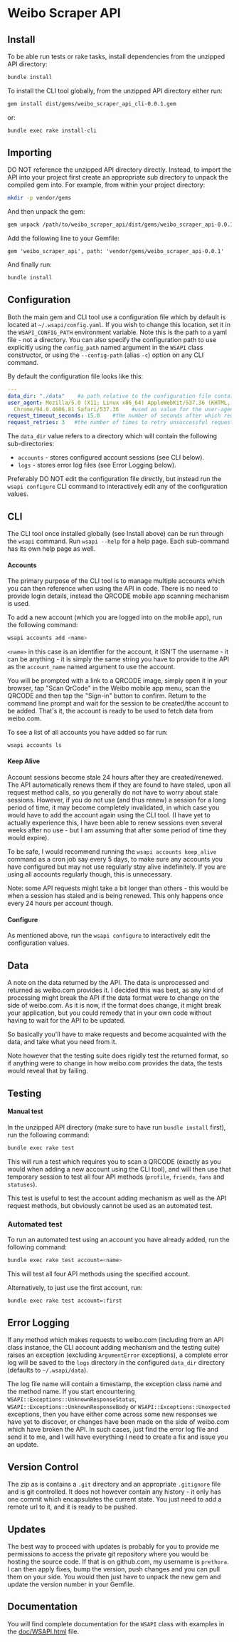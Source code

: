 # Weibo Scraper API

## Install

To be able run tests or rake tasks, install dependencies from the unzipped API directory:

```bash
bundle install
```

To install the CLI tool globally, from the unzipped API directory either run:

```bash
gem install dist/gems/weibo_scraper_api_cli-0.0.1.gem
```

or:

```bash
bundle exec rake install-cli
```
## Importing

DO NOT reference the unzipped API directory directly. Instead, to import the API into your project first create an appropriate sub directory to unpack the compiled gem into. For example, from within your project directory:

```bash
mkdir -p vendor/gems
```

And then unpack the gem:

```bash
gem unpack /path/to/weibo_scraper_api/dist/gems/weibo_scraper_api-0.0.1.gem --target vendor/gems
```

Add the following line to your Gemfile:

```
gem 'weibo_scraper_api', path: 'vendor/gems/weibo_scraper_api-0.0.1'
```

And finally run:

```bash
bundle install
```

## Configuration

Both the main gem and CLI tool use a configuration file which by default is located at `~/.wsapi/config.yaml`. If you wish to change this location, set it in the `WSAPI_CONFIG_PATH` environment variable. Note this is the path to a yaml file - not a directory. You can also specify the configuration path to use explicitly using the `config_path` named argument in the `WSAPI` class constructor, or using the `--config-path` (alias `-c`) option on any CLI command.

By default the configuration file looks like this:

```yaml
---
data_dir: "./data"    #a path relative to the configuration file containing directory - or an absolute path
user_agent: Mozilla/5.0 (X11; Linux x86_64) AppleWebKit/537.36 (KHTML, like Gecko)
  Chrome/94.0.4606.81 Safari/537.36    #used as value for the user-agent header in all http requests
request_timeout_seconds: 15.0    #the number of seconds after which requests to weibo.com timeout
request_retries: 3   #the number of times to retry unsuccessful requests
```

The `data_dir` value refers to a directory which will contain the following sub-directories:

* `accounts` - stores configured account sessions (see CLI below).
* `logs` - stores error log files (see Error Logging below).

Preferably DO NOT edit the configuration file directly, but instead run the `wsapi configure` CLI command to interactively edit any of the configuration values.

## CLI

The CLI tool once installed globally (see Install above) can be run through the `wsapi` command. Run `wsapi --help` for a help page. Each sub-command has its own help page as well.

#### Accounts

The primary purpose of the CLI tool is to manage multiple accounts which you can then reference when using the API in code. There is no need to provide login details, instead the QRCODE mobile app scanning mechanism is used. 

To add a new account (which you are logged into on the mobile app), run the following command:

```bash
wsapi accounts add <name>
```

`<name>` in this case is an identifier for the account, it ISN'T the username - it can be anything - it is simply the same string you have to provide to the API as the `account_name` named argument to use the account.

You will be prompted with a link to a QRCODE image, simply open it in your browser, tap "Scan QrCode" in the Weibo mobile app menu, scan the QRCODE and then tap the "Sign-in" button to confirm. Return to the command line prompt and wait for the session to be created/the account to be added. That's it, the account is ready to be used to fetch data from weibo.com.

To see a list of all accounts you have added so far run:

```bash
wsapi accounts ls
```

#### Keep Alive

Account sessions become stale 24 hours after they are created/renewed. The API automatically renews them if they are found to have staled, upon all request method calls, so you generally do not have to worry about stale sessions. However, if you do not use (and thus renew) a session for a long period of time, it may become completely invalidated, in which case you would have to add the account again using the CLI tool. (I have yet to actually experience this, I have been able to renew sessions even several weeks after no use - but I am assuming that after some period of time they would expire).

To be safe, I would recommend running the `wsapi accounts keep_alive` command as a cron job say every 5 days, to make sure any accounts you have configured but may not use regularly stay alive indefinitely. If you are using all accounts regularly though, this is unnecessary.

Note: some API requests might take a bit longer than others - this would be when a session has staled and is being renewed. This only happens once every 24 hours per account though.

#### Configure

As mentioned above, run the `wsapi configure` to interactively edit the configuration values.

## Data

A note on the data returned by the API. The data is unprocessed and returned as weibo.com provides it. I decided this was best, as any kind of processing might break the API if the data format were to change on the side of weibo.com. As it is now, if the format does change, it might break your application, but you could remedy that in your own code without having to wait for the API to be updated.

So basically you'll have to make requests and become acquainted with the data, and take what you need from it.

Note however that the testing suite does rigidly test the returned format, so if anything were to change in how weibo.com provides the data, the tests would reveal that by failing.

## Testing

#### Manual test

In the unzipped API directory (make sure to have run `bundle install` first), run the following command:

```bash
bundle exec rake test
```

This will run a test which requires you to scan a QRCODE (exactly as you would when adding a new account using the CLI tool), and will then use that temporary session to test all four API methods (`profile`, `friends`, `fans` and `statuses`). 

This test is useful to test the account adding mechanism as well as the API request methods, but obviously cannot be used as an automated test.

### Automated test

To run an automated test using an account you have already added, run the following command:

```bash
bundle exec rake test account=<name>
```

This will test all four API methods using the specified account. 

Alternatively, to just use the first account, run:

```bash
bundle exec rake test account=:first
```

## Error Logging

If any method which makes requests to weibo.com (including from an API class instance, the CLI account adding mechanism and the testing suite) raises an exception (excluding `ArgumentError` exceptions), a complete error log will be saved to the `logs` directory in the configured `data_dir` directory (defaults to `~/.wsapi/data`).

The log file name will contain a timestamp, the exception class name and the method name. If you start encountering `WSAPI::Exceptions::UnknownResponseStatus`, `WSAPI::Exceptions::UnknownResponseBody` or `WSAPI::Exceptions::Unexpected` exceptions, then you have either come across some new responses we have yet to discover, or changes have been made on the side of weibo.com which have broken the API. In such cases, just find the error log file and send it to me, and I will have everything I need to create a fix and issue you an update.

## Version Control

The zip as is contains a `.git` directory and an appropriate `.gitignore` file and is git controlled. It does not however contain any history - it only has one commit which encapsulates the current state. You just need to add a remote url to it, and it is ready to be pushed.

## Updates

The best way to proceed with updates is probably for you to provide me permissions to access the private git repository where you would be hosting the source code. If that is on github.com, my username is `prethora`. I can then apply fixes, bump the version, push changes and you can pull them on your side. You would then just have to unpack the new gem and update the version number in your Gemfile.

## Documentation

You will find complete documentation for the `WSAPI` class with examples in the [doc/WSAPI.html](doc/WSAPI.html) file.